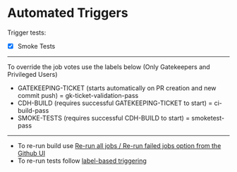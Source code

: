 <!--
 Licensed to Cloudera, Inc. under one
 or more contributor license agreements.  See the NOTICE file
 distributed with this work for additional information
 regarding copyright ownership.  Cloudera, Inc. licenses this file
 to you under the Apache License, Version 2.0 (the
 "License"); you may not use this file except in compliance
 with the License.  You may obtain a copy of the License at

     http://www.apache.org/licenses/LICENSE-2.0

 Unless required by applicable law or agreed to in writing, software
 distributed under the License is distributed on an "AS IS" BASIS,
 WITHOUT WARRANTIES OR CONDITIONS OF ANY KIND, either express or implied.
 See the License for the specific language governing permissions and
 limitations under the License.
-->

Automated Triggers
==============
Trigger tests:
- [x] Smoke Tests
------------------------------------------
To override the job votes use the labels below (Only Gatekeepers and Privileged Users)

* GATEKEEPING-TICKET    (starts automatically on PR creation and new commit push)  = gk-ticket-validation-pass
* CDH-BUILD    (requires successful GATEKEEPING-TICKET to start)           = ci-build-pass
* SMOKE-TESTS  (requires successful CDH-BUILD to start)                            = smoketest-pass
-----------
* To re-run build use [Re-run all jobs / Re-run failed jobs option from the Github UI](https://cloudera.atlassian.net/wiki/spaces/ENG/pages/10207297891/GitHub+Actions#recheck%2Cre-trigger-in-Github-actions)
* To re-run tests follow [label-based triggering](https://cloudera.atlassian.net/wiki/spaces/ENG/pages/10776412161)

